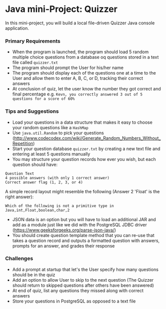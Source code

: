 # Java mini-Project: Quizzer

In this mini-project, you will build a local file-driven Quizzer Java console application.

### Primary Requirements
* When the program is launched, the program should load 5 random multiple choice questions from a database oq questions stored in a text file called ```quizzer.txt```
* The program should prompt the User for his/her name
* The program should display each of the questions one at a time to the User and allow them to enter A, B, C, or D, tracking their correct answers
* At conclusion of quiz, let the user know the number they got correct and final percentage e.g.
```Kevn, you correctly answered 3 out of 5 questions for a score of 60%```


### Tips and Suggestions
* Load your questions in a data structure that makes it easy to choose your random questions like a ```HashMap```
* Use ```java.util.Random``` to pick your questions (http://www.codecodex.com/wiki/Generate_Random_Numbers_Without_Repetition)
* Start your question database ```quizzer.txt``` by creating a new text file and entering at least 5 questions manually
* You may structure your question records how ever you wish, but each question should have:
```
Question Text
4 possible answers (with only 1 correct answer)
Correct answer flag (1, 2, 3, or 4)
```
A simple record layout might resemble the following (Answer 2 'Float' is the right answer):
```
Which of the following is not a primitive type in Java,int,Float,boolean,char,2
```
* JSON data is an option but you will have to load an additional JAR and add as a module just like we did with the PostgreSQL JDBC driver (https://www.geeksforgeeks.org/parse-json-java/)
* You should create question template method that you can re-use that takes a question record and outputs a formatted question with answers, prompts for an answer, and grades their response


### Challenges
* Add a prompt at startup that let's the User specify how many questions should be in the quiz
* Add an option to allow User to skip to the next question (The Quizzer should return to skipped questions after others have been answered)
* At end of quiz, list any questions they missed along with correct answers
* Store your questions in PostgreSQL as opposed to a text file


